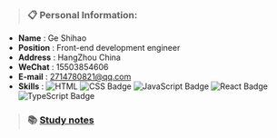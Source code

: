 > ### :clipboard: Personal Information:

- **Name** : Ge Shihao
- **Position** : Front-end development engineer
- **Address** : HangZhou China
- **WeChat** : 15503854606
- **E-mail** : 2714780821@qq.com
- **Skills** : 
![HTML](https://img.shields.io/badge/HTML-E34F26?logo=html5&logoColor=fff&style=flat)
![CSS Badge](https://img.shields.io/badge/CSS-1572B6?logo=css3&logoColor=fff&style=flat)
![JavaScript Badge](https://img.shields.io/badge/JavaScript-F7DF1E?logo=javascript&logoColor=000&style=flat)
![React Badge](https://img.shields.io/badge/React-blue?logo=react&logoColor=#3C3C3C&style=flat)
![TypeScript Badge](https://img.shields.io/badge/TypeScript-blue?logo=typescript&logoColor=fff&style=flat)

> ### :books: [Study notes](https://github.com/randomtc/study-notes)
